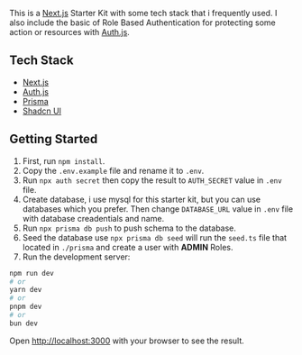 This is a [Next.js](https://nextjs.org/) Starter Kit with some tech stack that i frequently used. I also include the basic of Role Based Authentication for protecting some action or resources with [Auth.js](https://authjs.dev/).

## Tech Stack 

- [Next.js](https://nextjs.org/learn)
- [Auth.js](https://authjs.dev/)
- [Prisma](https://www.prisma.io/)
- [Shadcn UI](https://ui.shadcn.com/)

## Getting Started

1. First, run `npm install`.
2. Copy the `.env.example` file and rename it to `.env`.
3. Run `npx auth secret` then copy the result to `AUTH_SECRET` value in `.env` file.
4. Create database, i use mysql for this starter kit, but you can use databases which you prefer. Then change `DATABASE_URL` value in `.env` file with database creadentials and name.
5. Run `npx prisma db push` to push schema to the database.
6. Seed the database use `npx prisma db seed` will run the `seed.ts` file that located in `./prisma` and create a user with **ADMIN** Roles.
7. Run the development server:

```bash
npm run dev
# or
yarn dev
# or
pnpm dev
# or
bun dev
```

Open [http://localhost:3000](http://localhost:3000) with your browser to see the result.
